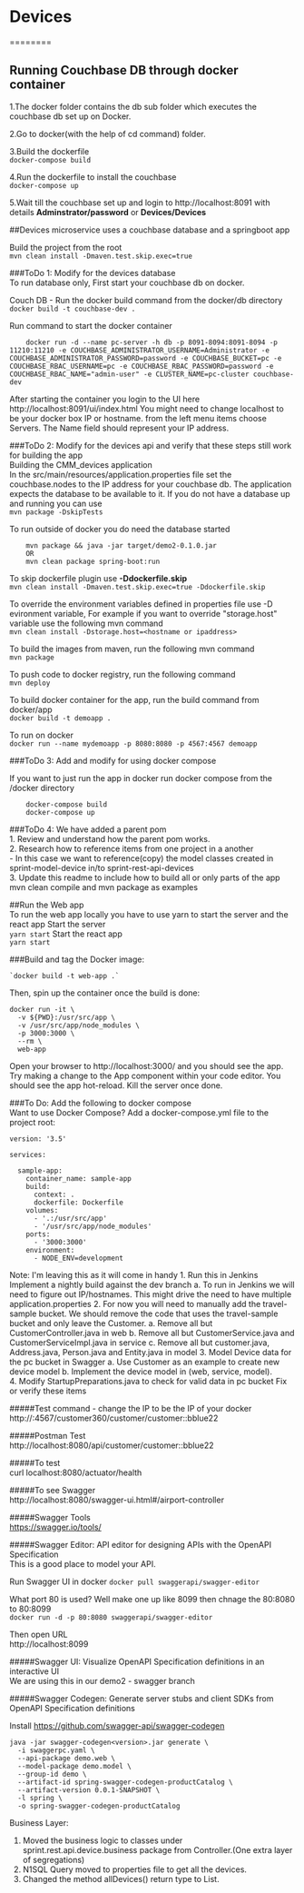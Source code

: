 # Devices #
========
## Running Couchbase DB through docker container ##

1.The docker folder contains the db sub folder which executes the couchbase db set up on Docker.

2.Go to docker(with the help of cd command) folder.

3.Build the dockerfile  
    `docker-compose build`

4.Run the dockerfile to install the couchbase   
    `docker-compose up`

5.Wait till the couchbase set up and login to http://localhost:8091 with details **Adminstrator/password** or **Devices/Devices**  

##Devices microservice uses a couchbase database and a springboot app

Build the project from the root  
    `mvn clean install -Dmaven.test.skip.exec=true`

###ToDo 1: Modify for the devices database  
To run database only, First start your couchbase db on docker.

Couch DB - Run the docker build command from the docker/db directory  
	`docker build -t couchbase-dev .`

Run command to start the docker container  
```
	docker run -d --name pc-server -h db -p 8091-8094:8091-8094 -p 11210:11210 -e COUCHBASE_ADMINISTRATOR_USERNAME=Administrator -e COUCHBASE_ADMINISTRATOR_PASSWORD=password -e COUCHBASE_BUCKET=pc -e COUCHBASE_RBAC_USERNAME=pc -e COUCHBASE_RBAC_PASSWORD=password -e COUCHBASE_RBAC_NAME="admin-user" -e CLUSTER_NAME=pc-cluster couchbase-dev
```
After starting the container you login to the UI here http://localhost:8091/ui/index.html  You might need to change localhost to be your docker box IP or hostname.
from the left menu items choose Servers.  The Name field should represent your IP address.

###ToDo 2: Modify for the devices api and verify that these steps still work for building the app  
Building the CMM_devices application    
In the src/main/resources/application.properties file set the couchbase.nodes to the IP address for your couchbase db. The application expects the database to be available to it.  If you do not have a database up and running you can use    
    `mvn package -DskipTests`

To run outside of docker you do need the database started  
```
    mvn package && java -jar target/demo2-0.1.0.jar
    OR
    mvn clean package spring-boot:run
```
To skip dockerfile plugin use **-Ddockerfile.skip**  
    `mvn clean install -Dmaven.test.skip.exec=true -Ddockerfile.skip`

To override the environment variables defined in properties file use -D evironment variable, For example if you want to override "storage.host" variable use the following mvn command  
    `mvn clean install -Dstorage.host=<hostname or ipaddress>`

To build the images from maven, run the following mvn command  
    `mvn package`

To push code to docker registry, run the following command  
    `mvn deploy`

To build docker container for the app, run the build command from docker/app  
    `docker build -t demoapp .`

To run on docker  
    `docker run --name mydemoapp -p 8080:8080 -p 4567:4567 demoapp`

###ToDo 3: Add and modify for using docker compose  
   
If you want to just run the app in docker run docker compose from the /docker directory  
```
    docker-compose build
	docker-compose up
```

###ToDo 4: We have added a parent pom  
    1. Review and understand how the parent pom works.  
    2. Research how to reference items from one project in a another  
       - In this case we want to reference(copy) the model classes created in sprint-model-device in/to sprint-rest-api-devices  
    3. Update this readme to include how to build all or only parts of the app  
        mvn clean compile and mvn package as examples

##Run the Web app  
To run the web app locally you have to use yarn to start the server and the react app
Start the server   
    `yarn start`
Start the react app  
    `yarn start`

###Build and tag the Docker image:

    `docker build -t web-app .`  

Then, spin up the container once the build is done:
```
docker run -it \
  -v ${PWD}:/usr/src/app \
  -v /usr/src/app/node_modules \
  -p 3000:3000 \
  --rm \
  web-app
```
Open your browser to http://localhost:3000/ and you should see the app. Try making a change to the App component within your code editor. You should see the app hot-reload. Kill the server once done.  

###To Do: Add the following to docker compose  
Want to use Docker Compose? Add a docker-compose.yml file to the project root:
```
version: '3.5'

services:

  sample-app:
    container_name: sample-app
    build:
      context: .
      dockerfile: Dockerfile
    volumes:
      - '.:/usr/src/app'
      - '/usr/src/app/node_modules'
    ports:
      - '3000:3000'
    environment:
      - NODE_ENV=development
```
	
Note: I'm leaving this as it will come in handy 
    1. Run this in Jenkins Implement a nightly build against the dev branch
        a. To run in Jenkins we will need to figure out IP/hostnames.  This might drive the need to have multiple application.properties
    2. For now you will need to manually add the travel-sample bucket.  We should remove the code that uses the travel-sample bucket and only leave the Customer.
        a. Remove all but CustomerController.java in web
        b. Remove all but CustomerService.java and CustomerServiceImpl.java in service
        c. Remove all but customer.java, Address.java, Person.java and Entity.java in model
    3. Model Device data for the pc bucket in Swagger
        a. Use Customer as an example to create new device model
        b. Implement the device model in (web, service, model).  
    4. Modify StartupPreparations.java to check for valid data in pc bucket
Fix or verify these items

#####Test command - change the IP to be the IP of your docker  
	http://<IP>:4567/customer360/customer/customer::bblue22

#####Postman Test  
    http://localhost:8080/api/customer/customer::bblue22

#####To test  
    curl localhost:8080/actuator/health

#####To see Swagger  
    http://localhost:8080/swagger-ui.html#/airport-controller

#####Swagger Tools  
	https://swagger.io/tools/

#####Swagger Editor: API editor for designing APIs with the OpenAPI Specification  
This is a good place to model your API.  

Run Swagger UI in docker
	`docker pull swaggerapi/swagger-editor`
	
What port 80 is used? Well make one up like 8099 then chnage the 80:8080 to 80:8099  
	`docker run -d -p 80:8080 swaggerapi/swagger-editor`  
	
Then open URL  
	http://localhost:8099

#####Swagger UI: Visualize OpenAPI Specification definitions in an interactive UI  
We are using this in our demo2 - swagger branch  

#####Swagger Codegen: Generate server stubs and client SDKs from OpenAPI Specification definitions

Install https://github.com/swagger-api/swagger-codegen
```
java -jar swagger-codegen<version>.jar generate \
  -i swaggerpc.yaml \
  --api-package demo.web \
  --model-package demo.model \
  --group-id demo \
  --artifact-id spring-swagger-codegen-productCatalog \
  --artifact-version 0.0.1-SNAPSHOT \
  -l spring \
  -o spring-swagger-codegen-productCatalog
```

  
Business Layer:
 1. Moved the business logic to classes under sprint.rest.api.device.business package from Controller.(One extra layer of segregations)
 2. N1SQL Query moved to properties file to get all the devices. 
 3. Changed the method allDevices() return type to List. 
